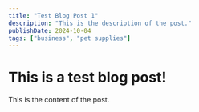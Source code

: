 ```yaml
---
title: "Test Blog Post 1"
description: "This is the description of the post."
publishDate: 2024-10-04
tags: ["business", "pet supplies"]
---
```


# This is a test blog post!

This is the content of the post.
